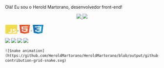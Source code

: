 Olá! Eu sou o Herold Martorano, desenvolvedor front-end!

<div align="center">
  <a href="https://github.com/HeroldMartorano">
  <img height="169em" src="https://github-readme-stats.vercel.app/api?username=HeroldMartorano&show_icons=true&theme=synthwave&include_all_commits=true&count_private=true"/>
  <img height="169em" src="https://github-readme-stats.vercel.app/api/top-langs/?username=HeroldMartorano&layout=compact&langs_count=7&theme=synthwave"/>
</div>
  
  <div style="display: inline_block"><br>
  <img align="center" alt="Herold-Js" height="30" width="40" src="https://raw.githubusercontent.com/devicons/devicon/master/icons/javascript/javascript-plain.svg">
  <img align="center" alt="Herold-HTML" height="30" width="40" src="https://raw.githubusercontent.com/devicons/devicon/master/icons/html5/html5-original.svg">
  <img align="center" alt="Herold-CSS" height="30" width="40" src="https://raw.githubusercontent.com/devicons/devicon/master/icons/css3/css3-original.svg">
  <p></p>  
</div>
  
  <div>
  <a href="https://instagram.com/haroldmsm_" target="_blank"><img src="https://img.shields.io/badge/-Instagram-%23E4405F?style=for-the-badge&logo=instagram&logoColor=white" target="_blank"></a>
 <a href="https://discord.gg/wagxzStdcR" target="_blank"><img src="https://img.shields.io/badge/Discord-7289DA?style=for-the-badge&logo=discord&logoColor=white" target="_blank"></a> 
  <a href = "mailto:HeroldMartorano@gmail.com"><img src="https://img.shields.io/badge/-Gmail-%23333?style=for-the-badge&logo=gmail&logoColor=white" target="_blank"></a>
  <a href="https://www.linkedin.com/in/herold-martorano-64550b210/" target="_blank"><img src="https://img.shields.io/badge/-LinkedIn-%230077B5?style=for-the-badge&logo=linkedin&logoColor=white" target="_blank"></a> 
    
    ![Snake animation](https://github.com/HeroldMartorano/HeroldMartorano/blob/output/github-contribution-grid-snake.svg)
    
 </div>
  
